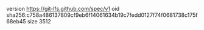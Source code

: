 version https://git-lfs.github.com/spec/v1
oid sha256:c758a486137809cf9eb6f14061634b19c7fedd0127f74f0681738c175f68eb45
size 3512
